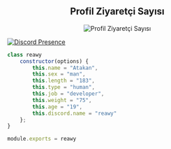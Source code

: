 <div align="center">
  <h2>Profil Ziyaretçi Sayısı</h2>
  <img src="https://komarev.com/ghpvc/?username=johnsmith" alt="Profil Ziyaretçi Sayısı" />
</div>


[![Discord Presence](https://lanyard-profile-readme.vercel.app/api/391938117919047680?hideDiscrim=true)](https://discord.com/users/391938117919047680)








```js
class reawy
    constructor(options) {
        this.name = "Atakan",
        this.sex = "man",
        this.length = "183",
        this.type = "human",
        this.job = "developer",
        this.weight = "75",
        this.age = "19",
        this.discord.name = "reawy"
    };
}

module.exports = reawy
